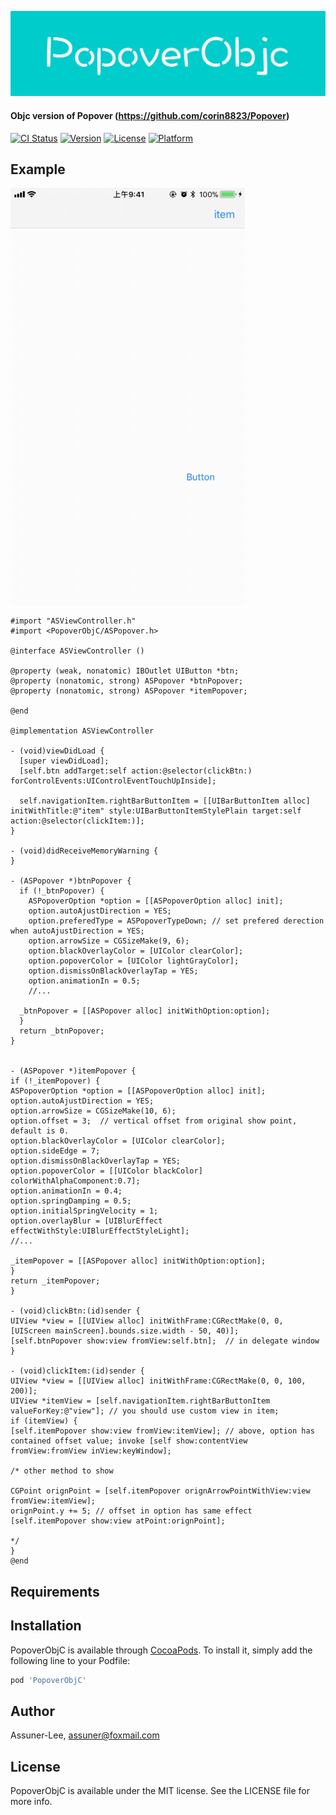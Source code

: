 ![](https://github.com/Assuner-Lee/resource/blob/master/popoverobjc.png)
#### Objc version of Popover (https://github.com/corin8823/Popover)

[![CI Status](http://img.shields.io/travis/Assuner-Lee/PopoverObjC.svg?style=flat)](https://travis-ci.org/Assuner-Lee/PopoverObjC)
[![Version](https://img.shields.io/cocoapods/v/PopoverObjC.svg?style=flat)](http://cocoapods.org/pods/PopoverObjC)
[![License](https://img.shields.io/cocoapods/l/PopoverObjC.svg?style=flat)](http://cocoapods.org/pods/PopoverObjC)
[![Platform](https://img.shields.io/cocoapods/p/PopoverObjC.svg?style=flat)](http://cocoapods.org/pods/PopoverObjC)

## Example
<div align=left>
<img src="https://github.com/Assuner-Lee/resource/blob/master/popover.gif" width="375" height="667" alt="exmple"/>
</div>

```
#import "ASViewController.h"
#import <PopoverObjC/ASPopover.h>

@interface ASViewController ()

@property (weak, nonatomic) IBOutlet UIButton *btn;
@property (nonatomic, strong) ASPopover *btnPopover;
@property (nonatomic, strong) ASPopover *itemPopover;

@end

@implementation ASViewController

- (void)viewDidLoad {
  [super viewDidLoad];
  [self.btn addTarget:self action:@selector(clickBtn:) forControlEvents:UIControlEventTouchUpInside];

  self.navigationItem.rightBarButtonItem = [[UIBarButtonItem alloc] initWithTitle:@"item" style:UIBarButtonItemStylePlain target:self action:@selector(clickItem:)];
}

- (void)didReceiveMemoryWarning {
}

- (ASPopover *)btnPopover {
  if (!_btnPopover) {
    ASPopoverOption *option = [[ASPopoverOption alloc] init];
    option.autoAjustDirection = YES;
    option.preferedType = ASPopoverTypeDown; // set prefered derection when autoAjustDirection = YES;
    option.arrowSize = CGSizeMake(9, 6);
    option.blackOverlayColor = [UIColor clearColor];
    option.popoverColor = [UIColor lightGrayColor];
    option.dismissOnBlackOverlayTap = YES;
    option.animationIn = 0.5;
    //...

  _btnPopover = [[ASPopover alloc] initWithOption:option];
  }
  return _btnPopover;
}


- (ASPopover *)itemPopover {
if (!_itemPopover) {
ASPopoverOption *option = [[ASPopoverOption alloc] init];
option.autoAjustDirection = YES;
option.arrowSize = CGSizeMake(10, 6);
option.offset = 3;  // vertical offset from original show point, default is 0.
option.blackOverlayColor = [UIColor clearColor];
option.sideEdge = 7;
option.dismissOnBlackOverlayTap = YES;
option.popoverColor = [[UIColor blackColor] colorWithAlphaComponent:0.7];
option.animationIn = 0.4;
option.springDamping = 0.5;
option.initialSpringVelocity = 1;
option.overlayBlur = [UIBlurEffect effectWithStyle:UIBlurEffectStyleLight];
//...

_itemPopover = [[ASPopover alloc] initWithOption:option];
}
return _itemPopover;
}

- (void)clickBtn:(id)sender {
UIView *view = [[UIView alloc] initWithFrame:CGRectMake(0, 0, [UIScreen mainScreen].bounds.size.width - 50, 40)];
[self.btnPopover show:view fromView:self.btn];  // in delegate window
}

- (void)clickItem:(id)sender {
UIView *view = [[UIView alloc] initWithFrame:CGRectMake(0, 0, 100, 200)];
UIView *itemView = [self.navigationItem.rightBarButtonItem valueForKey:@"view"]; // you should use custom view in item;
if (itemView) {
[self.itemPopover show:view fromView:itemView]; // above, option has contained offset value; invoke [self show:contentView fromView:fromView inView:keyWindow];

/* other method to show

CGPoint orignPoint = [self.itemPopover orignArrowPointWithView:view fromView:itemView];
orignPoint.y += 5; // offset in option has same effect
[self.itemPopover show:view atPoint:orignPoint];

*/
}
@end

```

## Requirements

## Installation

PopoverObjC is available through [CocoaPods](http://cocoapods.org). To install
it, simply add the following line to your Podfile:

```ruby
pod 'PopoverObjC'
```

## Author

Assuner-Lee, assuner@foxmail.com

## License

PopoverObjC is available under the MIT license. See the LICENSE file for more info.
